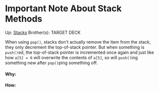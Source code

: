 # Important Note About Stack Methods

Up: [Stacks](stacks)
Brother(s):
TARGET DECK

When using `pop()`, stacks don't actually remove the item from the stack, they only decrement the top-of-stack pointer. But when something is `push()`ed, the top-of-stack pointer is incremented once again and just like how `a[5] = 6` will overwrite the contents of `a[5]`, so will `push()`ing something new after `pop()`ping something off. 





































#### Why:
#### How:










